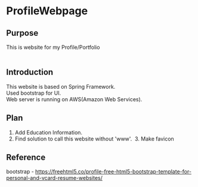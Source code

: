 # ProfileWebpage


## Purpose  
  This is website for my Profile/Portfolio <br>  


## Introduction
  This website is based on Spring Framework. <br>
  Used bootstrap for UI. <br>
  Web server is running on AWS(Amazon Web Services).

## Plan
  1. Add Education Information.
  2. Find solution to call this website without 'www'.
  3. Make favicon
## Reference
  bootstrap - https://freehtml5.co/profile-free-html5-bootstrap-template-for-personal-and-vcard-resume-websites/
